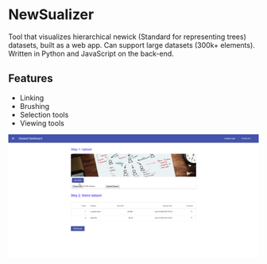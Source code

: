 # NewSualizer
Tool that visualizes hierarchical newick (Standard for representing trees) datasets, built as a web app.
Can support large datasets (300k+ elements).
Written in Python and JavaScript on the back-end.

## Features
* Linking
* Brushing
* Selection tools
* Viewing tools

![In action](Screenshots/action.gif)
